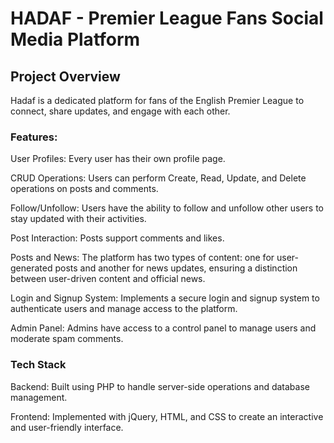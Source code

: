 # HADAF - Premier League Fans Social Media Platform

## Project Overview
Hadaf is a dedicated platform for fans of the English Premier League to connect, share updates, and engage with each other.

### Features:

User Profiles: Every user has their own profile page.

CRUD Operations: Users can perform Create, Read, Update, and Delete operations on posts and comments.

Follow/Unfollow: Users have the ability to follow and unfollow other users to stay updated with their activities.

Post Interaction: Posts support comments and likes.

Posts and News: The platform has two types of content: one for user-generated posts and another for news updates, ensuring a distinction between user-driven content and official news.

Login and Signup System: Implements a secure login and signup system to authenticate users and manage access to the platform.

Admin Panel: Admins have access to a control panel to manage users and moderate spam comments.

### Tech Stack

Backend: Built using PHP to handle server-side operations and database management.

Frontend: Implemented with jQuery, HTML, and CSS to create an interactive and user-friendly interface.
